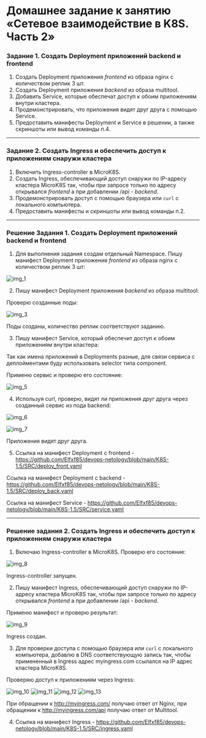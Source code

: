 # Домашнее задание к занятию «Сетевое взаимодействие в K8S. Часть 2»


### Задание 1. Создать Deployment приложений backend и frontend

1. Создать Deployment приложения _frontend_ из образа nginx с количеством реплик 3 шт.
2. Создать Deployment приложения _backend_ из образа multitool.
3. Добавить Service, которые обеспечат доступ к обоим приложениям внутри кластера. 
4. Продемонстрировать, что приложения видят друг друга с помощью Service.
5. Предоставить манифесты Deployment и Service в решении, а также скриншоты или вывод команды п.4.

------

### Задание 2. Создать Ingress и обеспечить доступ к приложениям снаружи кластера

1. Включить Ingress-controller в MicroK8S.
2. Создать Ingress, обеспечивающий доступ снаружи по IP-адресу кластера MicroK8S так, чтобы при запросе только по адресу открывался _frontend_ а при добавлении /api - _backend_.
3. Продемонстрировать доступ с помощью браузера или `curl` с локального компьютера.
4. Предоставить манифесты и скриншоты или вывод команды п.2.

------

### Решение Задания 1. Создать Deployment приложений backend и frontend

1. Для выполнения задания создам отдельный Namespace. Пишу манифест Deployment приложения _frontend_ из образа nginx с количеством реплик 3 шт:

![img_1](IMG/task1.png)

2. Пишу манифест Deployment приложения _backend_ из образа multitool:

Проверю созданные поды:

![img_3](IMG/task2.png)

Поды созданы, количество реплик соответствуют заданию.

3. Пишу манифест Service, который обеспечит доступ к обоим приложениям внутри кластера:


Так как имена приложений в Deployments разные, для связи сервиса с деплойментами буду использовать selector типа component.

Применю сервис и проверю его состояние:

![img_5](IMG/task3.png)

4. Используя curl, проверю, видят ли приложения друг друга через созданный сервис из пода backend:

![img_6](IMG/task4.png)

![img_7](IMG/task5.png)

Приложения видят друг друга.

5. Ссылка на манифест Deployment c frontend - https://github.com/Elfxf85/devops-netology/blob/main/K8S-1.5/SRC/deploy_front.yaml

Ссылка на манифест Deployment c backend - https://github.com/Elfxf85/devops-netology/blob/main/K8S-1.5/SRC/deploy_back.yaml

Ссылка на манифест Service - https://github.com/Elfxf85/devops-netology/blob/main/K8S-1.5/SRC/service.yaml

------

### Решение задания 2. Создать Ingress и обеспечить доступ к приложениям снаружи кластера

1. Включаю Ingress-controller в MicroK8S. Проверю его состояние:

![img_8](IMG/task6.png)

Ingress-controller запущен.

2. Пишу манифест Ingress, обеспечивающий доступ снаружи по IP-адресу кластера MicroK8S так, чтобы при запросе только по адресу открывался _frontend_ а при добавлении /api - _backend_.

Применю манифест и проверю результат:

![img_9](IMG/task7.png)

Ingress создан.

3. Для проверки доступа с помощью браузера или `curl` с локального компьютера, добавлю в DNS соответствующую запись так, чтобы примененный в Ingress адрес myingress.com ссылался на IP адрес кластера MicroK8S.

Проверяю доступ к приложениям через Ingress:

![img_10](IMG/task8.png)
![img_11](IMG/task88.png)
![img_12](IMG/task81.png)
![img_13](IMG/task82.png)

При обращении к http://myingress.com/ получаю ответ от Nginx, при обращении к http://myingress.com/api получаю ответ от Multitool.

4. Ссылка на манифест Ingress - https://github.com/Elfxf85/devops-netology/blob/main/K8S-1.5/SRC/ingress.yaml